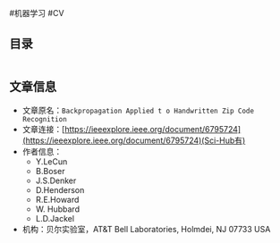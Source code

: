 #机器学习 #CV

## 目录

```toc
```

## 文章信息

- 文章原名：`Backpropagation Applied t o Handwritten Zip Code  
Recognition`
- 文章连接：[https://ieeexplore.ieee.org/document/6795724](https://ieeexplore.ieee.org/document/6795724)(Sci-Hub有)
- 作者信息：
	- Y.LeCun
	- B.Boser  
	- J.S.Denker  
	- D.Henderson  
	- R.E.Howard  
	- W. Hubbard  
	- L.D.Jackel  
 - 机构：贝尔实验室，AT&T Bell Laboratories, Holmdei, NJ 07733 USA


